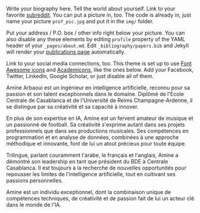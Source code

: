 Write your biography here. Tell the world about yourself. Link to your favorite [subreddit](http://reddit.com). You can put a picture in, too. The code is already in, just name your picture `prof_pic.jpg` and put it in the `img/` folder.

Put your address / P.O. box / other info right below your picture. You can also disable any these elements by editing `profile` property of the YAML header of your `_pages/about.md`. Edit `_bibliography/papers.bib` and Jekyll will render your [publications page](/al-folio/publications/) automatically.

Link to your social media connections, too. This theme is set up to use [Font Awesome icons](https://fontawesome.com/) and [Academicons](https://jpswalsh.github.io/academicons/), like the ones below. Add your Facebook, Twitter, LinkedIn, Google Scholar, or just disable all of them.


Amine Arbaoui est un ingénieur en intelligence artificielle, reconnu pour sa passion et son talent exceptionnels dans le domaine. Diplômé de l'Ecole Centrale de Casablanca et de l'Université de Reims Champagne-Ardenne, il se distingue par sa créativité et sa capacité à innover.

En plus de son expertise en IA, Amine est un fervent amateur de musique et un passionné de football. Sa créativité s'exprime autant dans ses projets professionnels que dans ses productions musicales. Ses compétences en programmation et en analyse de données, combinées à une approche méthodique et innovante, font de lui un atout précieux pour toute équipe.

Trilingue, parlant couramment l'arabe, le français et l'anglais, Amine a démontré son leadership en tant que président du BDE à Centrale Casablanca. Il est toujours à la recherche de nouvelles opportunités pour repousser les limites de l'intelligence artificielle, tout en cultivant ses passions personnelles.

Amine est un individu exceptionnel, dont la combinaison unique de compétences techniques, de créativité et de passion fait de lui un acteur clé dans le monde de l'IA.
